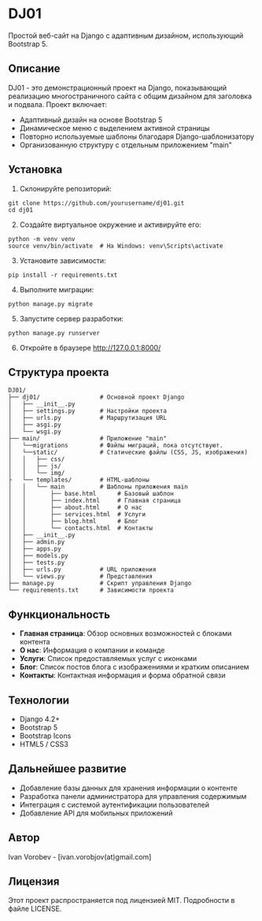 # DJ01

Простой веб-сайт на Django с адаптивным дизайном, использующий Bootstrap 5.

## Описание

DJ01 - это демонстрационный проект на Django, показывающий реализацию многостраничного сайта с общим дизайном для заголовка и подвала. Проект включает:
- Адаптивный дизайн на основе Bootstrap 5
- Динамическое меню с выделением активной страницы
- Повторно используемые шаблоны благодаря Django-шаблонизатору
- Организованную структуру с отдельным приложением "main"

## Установка

1. Склонируйте репозиторий:
```
git clone https://github.com/yourusername/dj01.git
cd dj01
```

2. Создайте виртуальное окружение и активируйте его:
```
python -m venv venv
source venv/bin/activate  # На Windows: venv\Scripts\activate
```

3. Установите зависимости:
```
pip install -r requirements.txt
```

4. Выполните миграции:
```
python manage.py migrate
```

5. Запустите сервер разработки:
```
python manage.py runserver
```

6. Откройте в браузере http://127.0.0.1:8000/

## Структура проекта

```
DJ01/
├── dj01/                 # Основной проект Django
│   ├── __init__.py
│   ├── settings.py       # Настройки проекта
│   ├── urls.py           # Маршрутизация URL
│   ├── asgi.py
│   └── wsgi.py
├── main/                 # Приложение "main"
│   └──migrations         # Файлы миграций, пока отсутствуют.
│   └──static/            # Статические файлы (CSS, JS, изображения)
│   │   ├── css/
│   │   ├── js/
│   │   └── img/
├   └── templates/        # HTML-шаблоны
│   │   └── main          # Шаблоны приложения main
│   │       ├── base.html      # Базовый шаблон
│   │       ├── index.html     # Главная страница
│   │       ├── about.html     # О нас
│   │       ├── services.html  # Услуги 
│   │       ├── blog.html      # Блог
│   │       └── contacts.html  # Контакты
│   ├── __init__.py
│   ├── admin.py
│   ├── apps.py
│   ├── models.py
│   ├── tests.py
│   ├── urls.py           # URL приложения
│   └── views.py          # Представления
├── manage.py             # Скрипт управления Django
└── requirements.txt      # Зависимости проекта
```

## Функциональность

- **Главная страница**: Обзор основных возможностей с блоками контента
- **О нас**: Информация о компании и команде
- **Услуги**: Список предоставляемых услуг с иконками
- **Блог**: Список постов блога с изображениями и кратким описанием
- **Контакты**: Контактная информация и форма обратной связи

## Технологии

- Django 4.2+
- Bootstrap 5
- Bootstrap Icons
- HTML5 / CSS3

## Дальнейшее развитие

- Добавление базы данных для хранения информации о контенте
- Разработка панели администратора для управления содержимым
- Интеграция с системой аутентификации пользователей
- Добавление API для мобильных приложений

## Автор

Ivan Vorobev - [ivan.vorobjov(at)gmail.com]

## Лицензия

Этот проект распространяется под лицензией MIT. Подробности в файле LICENSE.